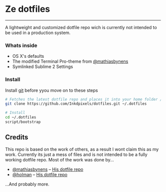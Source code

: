 # Ze dotfiles
-------------------------
A lightweight and customized dotfile repo wich is currently not intended to be used in a production system.


### Whats inside
* OS X's defaults
* The modified Terminal Pro-theme from [@mathiasbynens](https://github.com/mathiasbynens)
* Symlinked Sublime 2 Settings

### Install
Install [git](http://git-scm.com/download/mac) before yyou move on to these steps
```bash
# Fetches the latest dotfile repo and places it into your home folder /.dotfiles
git clone https://github.com/Inkdpixels/dotfiles.git ~/.dotfiles

# Install
cd ~/.dotfiles
script/bootstrap
```


## Credits
This repo is based on the work of others, as a result I wont claim this as my work. Currently its just a mess of files and is not intended to be a fully working dotfile repo. Most of the work was done by...

* [@mathiasbynens](https://github.com/mathiasbynens) – [His dotfile repo](https://github.com/mathiasbynens/dotfiles)
* [@holman](https://github.com/holman) – [His dotfile repo](https://github.com/holman/dotfiles)

...And probably more.